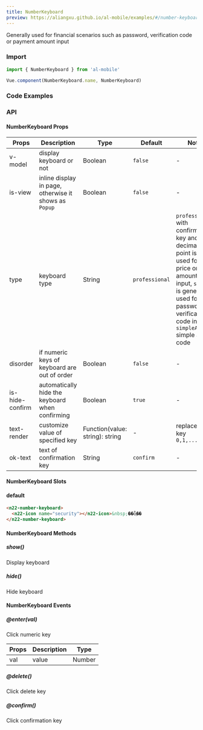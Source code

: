 ```yaml
---
title: NumberKeyboard
preview: https://aliangxu.github.io/al-mobile/examples/#/number-keyboard
---
```


Generally used for financial scenarios such as password, verification code or payment amount input

### Import

```javascript
import { NumberKeyboard } from 'al-mobile'

Vue.component(NumberKeyboard.name, NumberKeyboard)
```

### Code Examples
<!-- DEMO -->

### API

#### NumberKeyboard Props
|Props | Description | Type | Default | Note |
|----|-----|------|------|------|
|v-model|display keyboard or not|Boolean|`false`|-|
|is-view|inline display in page, otherwise it shows as `Popup`|Boolean|`false`|-|
|type|keyboard type|String|`professional`|`professional` with confirmation key and decimal point is often used for price or amount input, `simple` is generally used for password or verification code input, `simpleABC` simple add code |
|disorder|if numeric keys of keyboard are out of order|Boolean|`false`| -|
|is-hide-confirm|automatically hide the keyboard when confirming|Boolean|`true`| -|
|text-render|customize value of specified key|Function(value: string): string|-|replaceable key `0,1,...9,.`|
|ok-text|text of confirmation key|String|`confirm`|-|

#### NumberKeyboard Slots

#### default

```html
<n22-number-keyboard>
  <n22-icon name="security"></n22-icon>&nbsp;��ȫ֧��
</n22-number-keyboard>
```
#### NumberKeyboard Methods

##### show()
Display keyboard

##### hide()
Hide keyboard

#### NumberKeyboard Events

##### @enter(val)
Click numeric key

|Props | Description | Type|
|----|-----|------|
|val | value | Number|

##### @delete()
Click delete key

##### @confirm()
Click confirmation key
